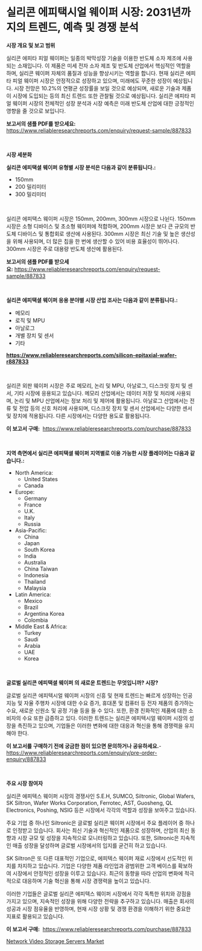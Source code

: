 <p><h1>실리콘 에피택시얼 웨이퍼 시장: 2031년까지의 트렌드, 예측 및 경쟁 분석</h1></p><p><strong>시장 개요 및 보고 범위</strong></p>
<p><p>실리콘 에피타 피얼 웨이퍼는 일종의 박막성장 기술을 이용한 반도체 소자 제조에 사용되는 소재입니다. 이 제품은 미세 전자 소자 제조 및 반도체 산업에서 핵심적인 역할을 하며, 실리콘 웨이퍼 자체의 품질과 성능을 향상시키는 역할을 합니다. 현재 실리콘 에피타 피얼 웨이퍼 시장은 안정적으로 성장하고 있으며, 미래에도 꾸준한 성장이 예상됩니다. 시장 전망은 10.2%의 연평균 성장률을 보일 것으로 예상되며, 새로운 기술과 제품이 시장에 도입되는 등의 최신 트렌드 또한 관찰될 것으로 예상됩니다. 실리콘 에피타 피얼 웨이퍼 시장의 전체적인 성장 분석과 시장 예측은 미래 반도체 산업에 대한 긍정적인 영향을 줄 것으로 보입니다.</p></p>
<p><strong>보고서의 샘플 PDF를 받으세요:</strong> <a href="https://www.reliableresearchreports.com/enquiry/request-sample/887833">https://www.reliableresearchreports.com/enquiry/request-sample/887833</a></p>
<p>&nbsp;</p>
<p><strong>시장 세분화</strong></p>
<p><strong>실리콘 에피택셜 웨이퍼 유형별 시장 분석은 다음과 같이 분류됩니다.:</strong></p>
<p><ul><li>150mm</li><li>200 밀리미터</li><li>300 밀리미터</li></ul></p>
<p>&nbsp;</p>
<p><p>실리콘 에피택스 웨이퍼 시장은 150mm, 200mm, 300mm 시장으로 나뉜다. 150mm 시장은 소형 디바이스 및 초소형 웨이퍼에 적합하며, 200mm 시장은 보다 큰 규모의 반도체 디바이스 및 통합회로 생산에 사용된다. 300mm 시장은 최신 기술 및 높은 생산성을 위해 사용되며, 더 많은 칩을 한 번에 생산할 수 있어 비용 효율성이 뛰어나다. 300mm 시장은 주로 대용량 반도체 생산에 활용된다.</p></p>
<p><strong>보고서의 샘플 PDF를 받으세요:</strong>&nbsp;<a href="https://www.reliableresearchreports.com/enquiry/request-sample/887833">https://www.reliableresearchreports.com/enquiry/request-sample/887833</a></p>
<p>&nbsp;</p>
<p><strong> 실리콘 에피택셜 웨이퍼 응용 분야별 시장 산업 조사는 다음과 같이 분류됩니다.:</strong></p>
<p><ul><li>메모리</li><li>로직 및 MPU</li><li>아날로그</li><li>개별 장치 및 센서</li><li>기타</li></ul></p>
<p><strong><a href="https://www.reliableresearchreports.com/silicon-epitaxial-wafer-r887833">https://www.reliableresearchreports.com/silicon-epitaxial-wafer-r887833</a></strong></p>
<p>&nbsp;</p>
<p><p>실리콘 외판 웨이퍼 시장은 주로 메모리, 논리 및 MPU, 아날로그, 디스크릿 장치 및 센서, 기타 시장에 응용되고 있습니다. 메모리 산업에서는 데이터 저장 및 처리에 사용되며, 논리 및 MPU 산업에서는 정보 처리 및 제어에 활용됩니다. 아날로그 산업에서는 전류 및 전압 등의 신호 처리에 사용되며, 디스크릿 장치 및 센서 산업에서는 다양한 센서 및 장치에 적용됩니다. 다른 시장에서는 다양한 용도로 활용됩니다.</p></p>
<p><strong>이 보고서 구매:</strong>&nbsp; <a href="https://www.reliableresearchreports.com/purchase/887833">https://www.reliableresearchreports.com/purchase/887833</a></p>
<p>&nbsp;</p>
<p><strong>지역 측면에서 실리콘 에피택셜 웨이퍼 지역별로 이용 가능한 시장 플레이어는 다음과 같습니다.:</strong></p>
<p><ul>
    <li>
        North America:
        <ul>
            <li>United States</li>
            <li>Canada</li>
        </ul>
    </li>
    <li>
        Europe:
        <ul>
            <li>Germany</li>
            <li>France</li>
            <li>U.K.</li>
            <li>Italy</li>
            <li>Russia</li>
        </ul>
    </li>
    <li>
        Asia-Pacific:
        <ul>
            <li>China</li>
            <li>Japan</li>
            <li>South Korea</li>
            <li>India</li>
            <li>Australia</li>
            <li>China Taiwan</li>
            <li>Indonesia</li>
            <li>Thailand</li>
            <li>Malaysia</li>
        </ul>
    </li>
    <li>
        Latin America:
        <ul>
            <li>Mexico</li>
            <li>Brazil</li>
            <li>Argentina Korea</li>
            <li>Colombia</li>
        </ul>
    </li>
    <li>
        Middle East & Africa:
        <ul>
            <li>Turkey</li>
            <li>Saudi</li>
            <li>Arabia</li>
            <li>UAE</li>
            <li>Korea</li>
        </ul>
    </li>
    </ul></p>
<p>&nbsp;</p>
<p><strong>글로벌 실리콘 에피택셜 웨이퍼 의 새로운 트렌드는 무엇입니까? 시장?</strong></p>
<p><p>글로벌 실리콘 에피텍시얼 웨이퍼 시장의 신흥 및 현재 트렌드는 빠르게 성장하는 인공지능 및 자율 주행차 시장에 대한 수요 증가, 휴대폰 및 컴퓨터 등 전자 제품의 증가하는 수요, 새로운 신원소 및 공정 기술 등을 들 수 있다. 또한, 환경 친화적인 제품에 대한 소비자의 수요 또한 급증하고 있다. 이러한 트렌드는 실리콘 에피텍시얼 웨이퍼 시장의 성장을 촉진하고 있으며, 기업들은 이러한 변화에 대한 대응과 혁신을 통해 경쟁력을 유지해야 한다.</p></p>
<p><strong>이 보고서를 구매하기 전에 궁금한 점이 있으면 문의하거나 공유하세요.</strong>- <a href="https://www.reliableresearchreports.com/enquiry/pre-order-enquiry/887833">https://www.reliableresearchreports.com/enquiry/pre-order-enquiry/887833</a></p>
<p>&nbsp;</p>
<p><strong>주요 시장 참여자</strong></p>
<p><p>실리콘 에피텍스 웨이퍼 시장의 경쟁사인 S.E.H, SUMCO, Siltronic, Global Wafers, SK Siltron, Wafer Works Corporation, Ferrotec, AST, Guosheng, QL Electronics, Poshing, NSIG 등은 시장에서 각각의 역할과 성장을 보여주고 있습니다. </p><p>주요 기업 중 하나인 Siltronic은 글로벌 실리콘 웨이퍼 시장에서 주요 플레이어 중 하나로 인정받고 있습니다. 회사는 최신 기술과 혁신적인 제품으로 성장하며, 산업의 최신 동향과 시장 규모 및 성장을 지속적으로 모니터링하고 있습니다. 또한, Siltronic은 지속적인 매출 성장을 달성하며 글로벌 시장에서의 입지를 굳건히 하고 있습니다.</p><p>SK Siltron은 또 다른 대표적인 기업으로, 에피텍스 웨이퍼 재료 시장에서 선도적인 위치를 차지하고 있습니다. 기업은 다양한 제품 라인업과 광범위한 고객 베이스를 확보하여 시장에서 안정적인 성장을 이루고 있습니다. 최근의 동향을 따라 산업의 변화에 적극적으로 대응하며 기술 혁신을 통해 시장 경쟁력을 높이고 있습니다.</p><p>이러한 기업들은 글로벌 실리콘 에피텍스 웨이퍼 시장에서 각각 독특한 위치와 강점을 가지고 있으며, 지속적인 성장을 위해 다양한 전략을 추구하고 있습니다. 매출은 회사의 성공과 시장 점유율을 반영하며, 현재 시장 상황 및 경쟁 환경을 이해하기 위한 중요한 지표로 활용되고 있습니다.</p></p>
<p><strong>이 보고서 구매:</strong>&nbsp;&nbsp;<a href="https://www.reliableresearchreports.com/purchase/887833">https://www.reliableresearchreports.com/purchase/887833</a></p>
<p><p><a href="https://github.com/GroverBarry/Market-Research-Report-List-4/blob/main/network-video-storage-servers-market.md">Network Video Storage Servers Market</a></p></p>